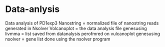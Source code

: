 # Data-anlysis

Data analysis of PD1exp3
Nanostring = normalized file of nanostring reads generated in Nsolver
Volcanoplot = the data analysis file
genesusing livmma = list saved from datanalysis perofmred on vulcanoplot
genesusing nsolver = gene list done using the nsolver program
